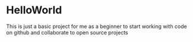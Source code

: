 # HelloWorld
This is just a basic project for me as a beginner to start working with code on github and collaborate to open source projects
